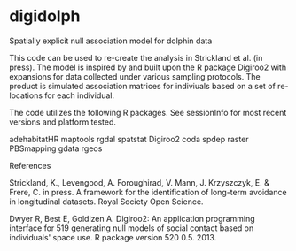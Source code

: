 # digidolph
Spatially explicit null association model for dolphin data

This code can be used to re-create the analysis in Strickland et al. (in press). The model is inspired by and built upon the R package Digiroo2 with expansions for data collected under various sampling protocols. The product is simulated association matrices for indiviuals based on a set of re-locations for each individual.

The code utilizes the following R packages. See sessionInfo for most recent versions and platform tested. 

adehabitatHR
maptools
rgdal
spatstat
Digiroo2
coda
spdep
raster
PBSmapping
gdata
rgeos

References

Strickland, K., Levengood, A. Foroughirad, V. Mann, J. Krzyszczyk, E. & Frere, C. in press. A framework for the identification of long-term avoidance in longitudinal datasets. Royal Society Open Science. 

Dwyer R, Best E, Goldizen A. Digiroo2: An application programming interface for
519 generating null models of social contact based on individuals' space use. R package version 520 0.5. 2013.
